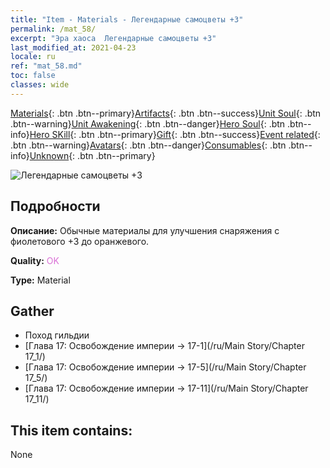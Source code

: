 ```yaml
---
title: "Item - Materials - Легендарные самоцветы +3"
permalink: /mat_58/
excerpt: "Эра хаоса  Легендарные самоцветы +3"
last_modified_at: 2021-04-23
locale: ru
ref: "mat_58.md"
toc: false
classes: wide
---
```

 [Materials](/ItemsRU/){: .btn .btn--primary}[Artifacts](/ItemsRU/Artifacts/){: .btn .btn--success}[Unit Soul](/ItemsRU/UnitSoul/){: .btn .btn--warning}[Unit Awakening](/ItemsRU/UnitAwakening/){: .btn .btn--danger}[Hero Soul](/ItemsRU/HeroSoul/){: .btn .btn--info}[Hero SKill](/ItemsRU/HeroSkill/){: .btn .btn--primary}[Gift](/ItemsRU/Gift/){: .btn .btn--success}[Event related](/ItemsRU/Events/){: .btn .btn--warning}[Avatars](/ItemsRU/Avatars/){: .btn .btn--danger}[Consumables](/ItemsRU/Consumables/){: .btn .btn--info}[Unknown](/ItemsRU/Unknown/){: .btn .btn--primary}

 ![Легендарные самоцветы +3](/images/t/i_cailiao_baoshi2.png)

## Подробности
 **Описание:** Обычные материалы для улучшения снаряжения c фиолетового +3 до оранжевого.

 **Quality:** <span style="color: #DA70D6">OK</span>

 **Type:** Material

## Gather

*    Поход гильдии 
*    [Глава 17: Освобождение империи -> 17-1](/ru/Main Story/Chapter 17_1/) 
*    [Глава 17: Освобождение империи -> 17-5](/ru/Main Story/Chapter 17_5/) 
*    [Глава 17: Освобождение империи -> 17-11](/ru/Main Story/Chapter 17_11/) 

## This item contains:

  None

